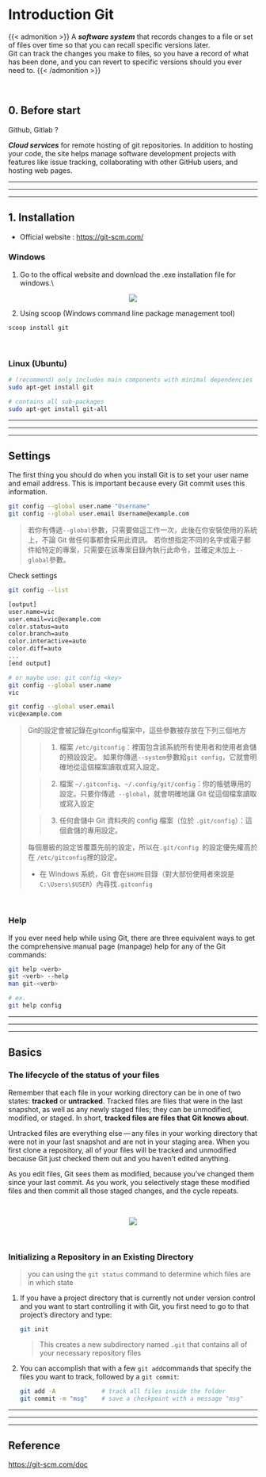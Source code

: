 # Introduction Git

<!--more-->

{{< admonition >}}
A ***software system*** that records changes to a file or set of files over time so that you can recall specific versions later.\
Git can track the changes you make to files, so you have a record of what has been done, and you can revert to specific versions should you ever need to.
{{< /admonition >}}

&nbsp;
## 0. Before start

Github, Gitlab ?

***Cloud services*** for remote hosting of git repositories. In addition to hosting your code, the site helps manage software development projects with features like issue tracking, collaborating with other GitHub users, and hosting web pages.
- - -
- - -
- - -
## 1. Installation

* Official website : https://git-scm.com/

### Windows
1. Go to the offical website and download the .exe installation file for windows.\
<center>

![](https://i.imgur.com/9jNhnyK.png=500x)

</center>

2. Using scoop (Windows command line package management tool)
```bash
scoop install git
```
&nbsp;
### Linux (Ubuntu)
```bash
# (recommend) only includes main components with minimal dependencies
sudo apt-get install git 

# contains all sub-packages
sudo apt-get install git-all 
```
- - -
- - -
- - -
## Settings
The first thing you should do when you install Git is to set your user name and email address. This is important because every Git commit uses this information.
```bash
git config --global user.name "Username"
git config --global user.email Username@example.com
```
>若你有傳遞``` --global ```參數，只需要做這工作一次，此後在你安裝使用的系統上，不論 Git 做任何事都會採用此資訊。 若你想指定不同的名字或電子郵件給特定的專案，只需要在該專案目錄內執行此命令，並確定未加上``` --global ```參數。

Check settings
```bash
git config --list

[output]
user.name=vic
user.email=vic@example.com
color.status=auto
color.branch=auto
color.interactive=auto
color.diff=auto
...
[end output]
```
```bash
# or maybe use: git config <key>
git config --global user.name
vic

git config --global user.email
vic@example.com
```

> Git的設定會被記錄在gitconfig檔案中，這些參數被存放在下列三個地方
>> 1. 檔案 `/etc/gitconfig`：裡面包含該系統所有使用者和使用者倉儲的預設設定。 如果你傳遞``` --system ```參數給``` git config ```，它就會明確地從這個檔案讀取或寫入設定。
>
>> 2. 檔案 `~/.gitconfig`、`~/.config/git/config`：你的帳號專用的設定。只要你傳遞``` --global```，就會明確地讓 Git 從這個檔案讀取或寫入設定
>
>> 3. 任何倉儲中 Git 資料夾的 config 檔案（位於 `.git/config`）：這個倉儲的專用設定。
>
> 每個層級的設定皆覆蓋先前的設定，所以在`.git/config `的設定優先權高於在 `/etc/gitconfig`裡的設定。
> * 在 Windows 系統，Git 會在`$HOME`目錄（對大部份使用者來說是 `C:\Users\$USER`）內尋找`.gitconfig`

&nbsp;
### Help
If you ever need help while using Git, there are three equivalent ways to get the comprehensive manual page (manpage) help for any of the Git commands:
```bash
git help <verb>
git <verb> --help
man git-<verb>

# ex.
git help config
```

- - -
- - -
- - -
## Basics
### The lifecycle of the status of your files
Remember that each file in your working directory can be in one of two states: **tracked** or **untracked**. Tracked files are files that were in the last snapshot, as well as any newly staged files; they can be unmodified, modified, or staged. In short, **tracked files are files that Git knows about**.

Untracked files are everything else — any files in your working directory that were not in your last snapshot and are not in your staging area. When you first clone a repository, all of your files will be tracked and unmodified because Git just checked them out and you haven’t edited anything.

As you edit files, Git sees them as modified, because you’ve changed them since your last commit. As you work, you selectively stage these modified files and then commit all those staged changes, and the cycle repeats.

&nbsp;

<center>

![](https://i.imgur.com/lnpqvXX.png=2000x)

</center>

&nbsp;
### Initializing a Repository in an Existing Directory

> you can using the `git status` command to determine which files are in which state 

1.
    If you have a project directory that is currently not under version control and you want to start controlling it with Git, you first need to go to that project’s directory and type:
    ```bash
    git init
    ```
    > This creates a new subdirectory named ```.git``` that contains all of your necessary repository files

2.
    You can accomplish that with a few ` git add `commands that specify the files you want to track, followed by a ` git commit `:
    ```bash
    git add -A             # track all files inside the folder
    git commit -m "msg"    # save a checkpoint with a message "msg"
    ```
- - -
- - -
- - -
## Reference
https://git-scm.com/doc

